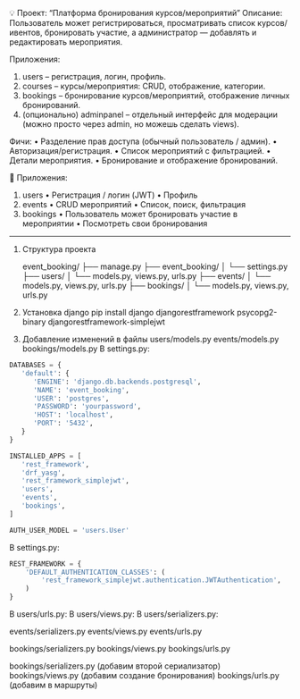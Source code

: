 💡 Проект: “Платформа бронирования курсов/мероприятий”
Описание: Пользователь может регистрироваться, просматривать список курсов/ивентов,
бронировать участие, а администратор — добавлять и редактировать мероприятия.

Приложения:

1. users – регистрация, логин, профиль.
2. courses – курсы/мероприятия: CRUD, отображение, категории.
3. bookings – бронирование курсов/мероприятий, отображение личных бронирований.
4. (опционально) adminpanel – отдельный интерфейс для модерации (можно просто
   через admin, но можешь сделать views).

Фичи:
• Разделение прав доступа (обычный пользователь / админ).
• Авторизация/регистрация.
• Список мероприятий с фильтрацией.
• Детали мероприятия.
• Бронирование и отображение бронирований.

🧩 Приложения:

1. users
   • Регистрация / логин (JWT)
   • Профиль
2. events
   • CRUD мероприятий
   • Список, поиск, фильтрация
3. bookings
   • Пользователь может бронировать участие в мероприятии
   • Посмотреть свои бронирования

---

1. Структура проекта

   event_booking/
   ├── manage.py
   ├── event_booking/
   │ └── settings.py
   ├── users/
   │ └── models.py, views.py, urls.py
   ├── events/
   │ └── models.py, views.py, urls.py
   ├── bookings/
   │ └── models.py, views.py, urls.py

2. Установка django
   pip install django djangorestframework psycopg2-binary djangorestframework-simplejwt

3. Добавление изменений в файлы
   users/models.py
   events/models.py
   bookings/models.py
В settings.py:
```python
DATABASES = {
   'default': {
      'ENGINE': 'django.db.backends.postgresql',
      'NAME': 'event_booking',
      'USER': 'postgres',
      'PASSWORD': 'yourpassword',
      'HOST': 'localhost',
      'PORT': '5432',
   }
}

INSTALLED_APPS = [
   'rest_framework',
   'drf_yasg',
   'rest_framework_simplejwt',
   'users',
   'events',
   'bookings',
]

AUTH_USER_MODEL = 'users.User'
```

В settings.py:
```python
REST_FRAMEWORK = {
    'DEFAULT_AUTHENTICATION_CLASSES': (
        'rest_framework_simplejwt.authentication.JWTAuthentication',
    )
}
```

В users/urls.py:
В users/views.py:
В users/serializers.py:

events/serializers.py
events/views.py
events/urls.py

bookings/serializers.py
bookings/views.py
bookings/urls.py

bookings/serializers.py (добавим второй сериализатор)
bookings/views.py (добавим создание бронирования)
bookings/urls.py (добавим в маршруты)